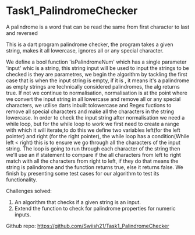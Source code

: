 # Task1_PalindromeChecker

A palindrome is a word that can be read the same from first character to last and reversed

This is a dart program palindrome checker, the program takes a given string, makes it all lowercase, ignores all or any special character.

We define a bool function 'isPalindromeNum' which has a single parameter 'input' whic is a string, this string input will be used to input the strings to be checked is they are parametres, we begin the algorithm by tackling the first case that is when the input string is empty, if it is , it means it's a palindrome as empty strings are technically considered palindromes, the alg returns true. If not we continue to normalisation, normalisation is at the point where we convert the input string in all lowercase and remove all or any special characters, we utilise darts inbuilt tolowercase and Regex fuctions to remove all special characters and make all the characters in the string lowercase. In order to check the input string after normalisation we need a while loop, but for the while loop to work we first need to create a range with which it will iterate,to do this we define two variables left(for the left pointer) and right (for the right pointer), the while loop has a condition(While left < right) this is to ensure we go through all the characters of the input string. The loop is going to run through each character of the string then we'll use an if statement to compare if the all characters from left to right match with all the characters from right to left, if they do that means the string is palindrome and the function returns true, else it returns false. We finish by presenting some test cases for our algorithm to test its functionality.

Challenges solved:
1. An algorithm that checks if a given string is an input.
2. Extend the function to check for palindrome properties for numeric inputs.

Github repo: https://github.com/Swiish21/Task1_PalindromeChecker